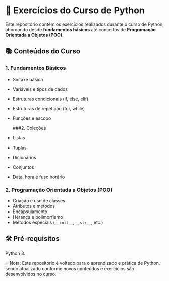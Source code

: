 # 🐍 Exercícios do Curso de Python

Este repositório contém os exercícios realizados durante o curso de Python, abordando desde **fundamentos básicos** até conceitos de **Programação Orientada a Objetos (POO)**. 
## 📚 Conteúdos do Curso

### 1. Fundamentos Básicos
- Sintaxe básica
- Variáveis e tipos de dados
- Estruturas condicionais (if, else, elif)
- Estruturas de repetição (for, while)
- Funções e escopo
  
  ###2. Coleções
- Listas
- Tuplas
- Dicionários 
- Conjuntos
- Data, hora e fuso horário

### 2. Programação Orientada a Objetos (POO)
- Criação e uso de classes
- Atributos e métodos
- Encapsulamento
- Herança e polimorfismo
- Métodos especiais (`__init__`, `__str__`, etc.)

## 🛠️ Pré-requisitos
Python 3.

💡 Nota: Este repositório é voltado para o aprendizado e prática de Python, sendo atualizado conforme novos conteúdos e exercícios são desenvolvidos no curso.
